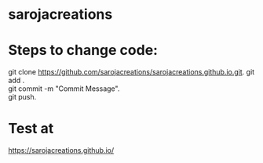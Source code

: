 # sarojacreations

# Steps to change code:
git clone https://github.com/sarojacreations/sarojacreations.github.io.git.
git add .  
git commit -m "Commit Message".  
git push.  

# Test at
https://sarojacreations.github.io/
